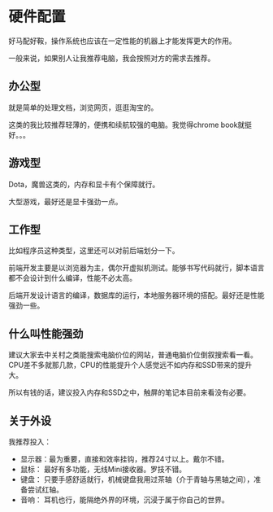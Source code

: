 # 硬件配置
好马配好鞍，操作系统也应该在一定性能的机器上才能发挥更大的作用。

一般来说，如果别人让我推荐电脑，我会按照对方的需求去推荐。


## 办公型
就是简单的处理文档，浏览网页，逛逛淘宝的。

这类的我比较推荐轻薄的，便携和续航较强的电脑。我觉得chrome book就挺好。。。


## 游戏型
Dota，魔兽这类的，内存和显卡有个保障就行。

大型游戏，最好还是显卡强劲一点。


## 工作型
比如程序员这种类型，这里还可以对前后端划分一下。

前端开发主要是以浏览器为主，偶尔开虚拟机测试。能够书写代码就行，脚本语言都不会设计到什么编译，性能不必太高。

后端开发设计语言的编译，数据库的运行，本地服务器环境的搭配。最好还是性能强劲一些。

## 什么叫性能强劲
建议大家去中关村之类能搜索电脑价位的网站，普通电脑价位倒叙搜索看一看。CPU差不多就那几款，CPU的性能提升个人感觉远不如内存和SSD带来的提升大。

所以有钱的话，建议投入内存和SSD之中，触屏的笔记本目前来看没有必要。

## 关于外设
我推荐投入：

- 显示器：最为重要，直接和效率挂钩，推荐24寸以上。戴尔不错。
- 鼠标： 最好有多功能，无线Mini接收器。罗技不错。
- 键盘： 只要手感舒适就行，机械键盘我用过茶轴（介于青轴与黑轴之间），准备尝试红轴。
- 音响： 耳机也行，能隔绝外界的环境，沉浸于属于你自己的世界。